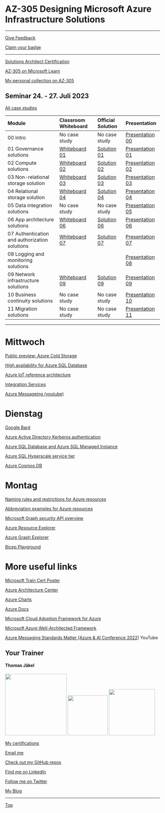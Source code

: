 # AZ-305 Designing Microsoft Azure Infrastructure Solutions

---

[Give Feedback](https://www.metricsthatmatter.com/url/u.aspx?E37EBF430200021311)

[Claim your badge](https://learn.microsoft.com/users/me/achievements?redeem=J65DR4&WT.mc_id=ilt_partner_webpage_wwl&ocid=5189688)


---

[Solutions Architect Certification](https://docs.microsoft.com/en-us/learn/certifications/azure-solutions-architect/)

[AZ-305 on Microsoft Learn](https://aka.ms/AZ-305StudentMaterials)

[My personal collection on AZ-305](https://learn.microsoft.com/en-us/users/tjaekel/collections/wpm1t2xg5z6e1w)




## Seminar 24. - 27. Juli 2023


[All case studies](https://microsoftlearning.github.io/AZ-305-DesigningMicrosoftAzureInfrastructureSolutions/)


| Module  | Classroom Whiteboard | Official Solution | Presentation |
| :-------| :--------------------| :-----------------| :------------|
| 00 Intro                                     | No case study                                         | No case study                                   | [Presentation 00](Presentations/AZ-305-00.pdf) |
| 01 Governance solutions                      | [Whiteboard 01](Whiteboards/AZ-305-Whiteboard-01.pdf) | [Solution 01](Solutions/AZ-305-Solution-01.pdf) | [Presentation 01](Presentations/AZ-305-01.pdf) |
| 02 Compute solutions                         | [Whiteboard 02](Whiteboards/AZ-305-Whiteboard-02.pdf) | [Solution 02](Solutions/AZ-305-Solution-02.pdf) | [Presentation 02](Presentations/AZ-305-02.pdf) |
| 03 Non-relational storage solution           | [Whiteboard 03](Whiteboards/AZ-305-Whiteboard-03.pdf) | [Solution 03](Solutions/AZ-305-Solution-03.pdf) | [Presentation 03](Presentations/AZ-305-03.pdf) |
| 04 Relational storage solution               | [Whiteboard 04](Whiteboards/AZ-305-Whiteboard-04.pdf) | [Solution 04](Solutions/AZ-305-Solution-04.pdf) | [Presentation 04](Presentations/AZ-305-04.pdf) |
| 05 Data integration solutions                | No case study                                         | No case study                                   | [Presentation 05](Presentations/AZ-305-05.pdf) |
| 06 App architecture solutions                | [Whiteboard 06](Whiteboards/AZ-305-Whiteboard-06.pdf) | [Solution 06](Solutions/AZ-305-Solution-06.pdf) | [Presentation 06](Presentations/AZ-305-06.pdf) |
| 07 Authentication and authorization solutions| [Whiteboard 07](Whiteboards/AZ-305-Whiteboard-07.pdf) | [Solution 07](Solutions/AZ-305-Solution-07.pdf) | [Presentation 07](Presentations/AZ-305-07.pdf) |
| 08 Logging and monitoring solutions          |  |  | [Presentation 08](Presentations/AZ-305-08.pdf) |
| 09 Network infrastructure  solutions         | [Whiteboard 09]() | [Solution 09]() | [Presentation 09](Presentations/AZ-305-09.pdf) |
| 10 Business continuity solutions             | No case study     | No case study   | [Presentation 10](Presentations/AZ-305-10.pdf) |
| 11 Migration solutions                       | No case study     | No case study   | [Presentation 11](Presentations/AZ-305-11.pdf) |





---



# Mittwoch

[Public preview: Azure Cold Storage](https://azure.microsoft.com/de-de/updates/public-preview-azure-cold-storage/)

[High availability for Azure SQL Database](https://learn.microsoft.com/en-us/azure/azure-sql/database/high-availability-sla?view=azuresql-db&tabs=azure-powershell)

[Azure IoT reference architecture](https://learn.microsoft.com/en-us/azure/architecture/reference-architectures/iot)

[Integration Services](https://azure.microsoft.com/en-us/products/category/integration/)

[Azure Messageing (youtube)](https://www.youtube.com/watch?v=FVOhLqE9fzw)




# Dienstag

[Google Bard](https://bard.google.com/)

[Azure Active Directory Kerberos authentication](https://learn.microsoft.com/en-us/azure/storage/files/storage-files-identity-auth-hybrid-identities-enable?tabs=azure-portal#prerequisites)

[Azure SQL Database and Azure SQL Managed Instance](https://learn.microsoft.com/en-us/azure/azure-sql/database/features-comparison)

[Azure SQL Hyperscale service tier](https://learn.microsoft.com/en-us/azure/azure-sql/database/service-tier-hyperscale)

[Azure Cosmos DB](https://learn.microsoft.com/en-us/azure/cosmos-db/)



# Montag

[Naming rules and restrictions for Azure resources](https://learn.microsoft.com/en-us/azure/azure-resource-manager/management/resource-name-rules)

[Abbreviation examples for Azure resources](https://learn.microsoft.com/en-us/azure/cloud-adoption-framework/ready/azure-best-practices/resource-abbreviations)

[Microsoft Graph security API overview](https://learn.microsoft.com/en-us/graph/security-concept-overview)

[Azure Resource Explorer](https://resources.azure.com/)

[Azure Graph Explorer](https://developer.microsoft.com/en-us/graph/graph-explorer)

[Bicep Playground](https://bicepdemo.z22.web.core.windows.net/)




# More useful links

[Microsoft Train Cert Poster](https://aka.ms/TrainCertPoster)

[Azure Architecture Center](https://docs.microsoft.com/en-us/azure/architecture/)

[Azure Charts](https://https://azurecharts.com/)

[Azure Docs](https://https://docs.microsoft.com/en-us/azure/)

[Microsoft Cloud Adoption Framework for Azure](https://docs.microsoft.com/en-us/azure/cloud-adoption-framework/)

[Microsoft Azure Well-Architected Framework](https://docs.microsoft.com/en-us/azure/architecture/framework/)

[Azure Messaging Standards Matter (Azure & AI Conference 2022)](https://www.youtube.com/watch?v=FVOhLqE9fzw) YouTube




##  Your Trainer
#### Thomas Jäkel

<img src="https://download69118.blob.core.windows.net/anon/Profilbild.jpg" width="200"/>
<a href="https://www.credly.com/badges/466d883d-ecb7-4d26-902e-a97ea1492e4d/public_url"><img src="https://download69118.blob.core.windows.net/anon/microsoft-certified-trainer-2023-2024.png" width="130"/></a>
<a href="https://www.credly.com/badges/fc4737d8-923a-4d37-8f1a-497c08a7c1ff/public_url"><img src="https://download69118.blob.core.windows.net/anon/AAI-badge.png" width="150"/></a>

[My certifications](https://www.credly.com/users/thomas-jakel)

[Email me](mailto:thomas.jaekel@brainymotion.de?subject=AZ-305)

[Check out my GitHub repos](https://github.com/www42)

[Find me on LinkedIn](https://linkedin.com/in/tjkkll)

[Follow me on Twitter](https://twitter.com/tjkkll)

[My Blog](https://blog.az.training)

---

[Top](#az-305-designing-microsoft-azure-infrastructure-solutions)